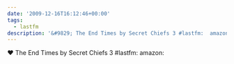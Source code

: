 ```yaml
---
date: '2009-12-16T16:12:46+00:00'
tags:
  - lastfm
description: '&#9829; The End Times by Secret Chiefs 3 #lastfm:  amazon: '
---
```

&#9829; The End Times by Secret Chiefs 3 #lastfm:  amazon: 
